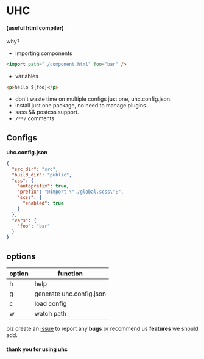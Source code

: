 # UHC

#### (useful html compiler)

why?

- importing components

```html
<import path="./component.html" foo="bar" />
```

- variables

```html
<p>hello ${foo}</p>
```

- don't waste time on multiple configs just one, uhc.config.json.
- install just one package, no need to manage plugins.
- sass && postcss support.
- `/**/` comments

## Configs

**uhc.config.json**

```json
{
  "src_dir": "src",
  "build_dir": "public",
  "css": {
    "autoprefix": true,
    "prefix": "@import \"./global.scss\";",
    "scss": {
      "enabled": true
    }
  },
  "vars": {
    "foo": "bar"
  }
}
```

## options

| option | function                 |
| ------ | ------------------------ |
| h      | help                     |
| g      | generate uhc.config.json |
| c      | load config              |
| w      | watch path               |

plz create an [issue](https://github.com/AyushmanTripathy/uhc/issues) to report any **bugs** or recommend us **features** we should add.

#### thank you for using uhc
